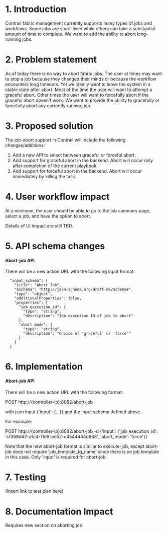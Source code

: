 # 1. Introduction
Contrail fabric management currently supports many types of jobs and workflows.
Some jobs are short-lived while others can take a substantial amount of time to complete.
We want to add the ability to abort long-running jobs.

# 2. Problem statement
As of today there is no way to abort fabric jobs. The user at times may want
to stop a job because they changed their minds or because the workflow encounters
long timeouts. Yet we ideally want to leave the system in a stable state after
abort. Most of the time the user will want to attempt a graceful abort.
Other times the user will want to forcefully abort if the graceful abort doesn't work.
We want to provide the ability to gracefully or forcefully abort any currently running job.

# 3. Proposed solution
The job-abort support in Contrail will include the following changes/additions:

1) Add a new API to select between graceful or forceful abort.
2) Add support for graceful abort in the backend. Abort will occur only after
completion of the current playbook.
3) Add support for forceful abort in the backend. Abort will occur immediately
by killing the task.

# 4. User workflow impact
At a minimum, the user should be able to go to the job summary page, 
select a job, and have the option to abort.

Details of UI impact are still TBD.

# 5. API schema changes

#### Abort-job API
There will be a new action URL with the following input format:

```
  "input_schema": {
    "title": "Abort Job",
    "$schema": "http://json-schema.org/draft-06/schema#",
    "type": "object",
    "additionalProperties": false,
    "properties": {
      "job_execution_id": {
        "type": "string",
        "description": "Job execution ID of job to abort"
      },
      "abort_mode": {
        "type": "string",
        "description": "Choice of 'graceful' or 'force'"
      }
    }
  }  
```


# 6. Implementation

#### Abort-job API
There will be a new action URL with the following format:

POST http://{controller-ip}:8082/abort-job

with json input {'input': {...}} and the input schema defined above.

For example: 

POST http://{controller-ip}:8082/abort-job -d {'input': {'job_execution_id': 'cf369d42-a1c4-11e9-be52-c4544444d663', 'abort_mode': 'force'}}

Note that the new abort-job format is similar to execute-job, except abort-job
does not require 'job_template_fq_name' since there is no job template in this case.
Only 'input' is required for abort-job.

# 7. Testing
(Insert link to test plan here)

# 8. Documentation Impact
Requires new section on aborting job


